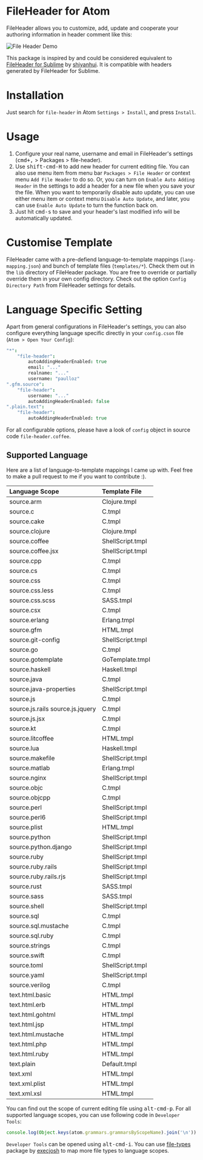 <!--
@Author: Guan Gui <guiguan>
@Date:   2016-01-21T00:47:29+11:00
@Email:  root@guiguan.net
@Last modified by:   guiguan
@Last modified time: 2016-05-13T14:19:48+10:00
-->
# FileHeader for Atom
FileHeader allows you to customize, add, update and cooperate your authoring information in header comment like this:

![File Header Demo](https://raw.githubusercontent.com/guiguan/file-header/master/demo.gif)

This package is inspired by and could be considered equivalent to [FileHeader for Sublime](https://github.com/shiyanhui/FileHeader) by [shiyanhui](https://github.com/shiyanhui). It is compatible with headers generated by FileHeader for Sublime.

# Installation
Just search for `file-header` in Atom `Settings > Install`, and press `Install`.

# Usage
1. Configure your real name, username and email in FileHeader's settings (<kbd>cmd+,</kbd> > Packages > file-header).
2. Use <kbd>shift-cmd-H</kbd> to add new header for current editing file. You can also use menu item from menu bar `Packages > File Header` or context menu `Add File Header` to do so. Or, you can turn on `Enable Auto Adding Header` in the settings to add a header for a new file when you save your the file. When you want to temporarily disable auto update, you can use either menu item or context menu `Disable Auto Update`, and later, you can use `Enable Auto Update` to turn the function back on.
3. Just hit <kbd>cmd-s</kbd> to save and your header's last modified info will be automatically updated.

# Customise Template
FileHeader came with a pre-defiend language-to-template mappings (`lang-mapping.json`) and bunch of template files (`templates/*`). Check them out in the `lib` directory of FileHeader package. You are free to override or partially override them in your own config directory. Check out the option `Config Directory Path` from FileHeader settings for details.

# Language Specific Setting
Apart from general configurations in FileHeader's settings, you can also configure everything language specific directly in your `config.cson` file (`Atom > Open Your Config`):

```CoffeeScript
"*":
    "file-header":
        autoAddingHeaderEnabled: true
        email: "..."
        realname: "..."
        username: "paulloz"
".gfm.source":
    "file-header":
        username: "..."
        autoAddingHeaderEnabled: false
".plain.text":
    "file-header":
        autoAddingHeaderEnabled: true
```

For all configurable options, please have a look of `config` object in source code `file-header.coffee`.

## Supported Language
Here are a list of language-to-template mappings I came up with. Feel free to make a pull request to me if you want to contribute :).

| Language Scope | Template File |
| :------------- | :------------ |
|source.arm|Clojure.tmpl|
|source.c|C.tmpl|
|source.cake|C.tmpl|
|source.clojure|Clojure.tmpl|
|source.coffee|ShellScript.tmpl|
|source.coffee.jsx|ShellScript.tmpl|
|source.cpp|C.tmpl|
|source.cs|C.tmpl|
|source.css|C.tmpl|
|source.css.less|C.tmpl|
|source.css.scss|SASS.tmpl|
|source.csx|C.tmpl|
|source.erlang|Erlang.tmpl|
|source.gfm|HTML.tmpl|
|source.git-config|ShellScript.tmpl|
|source.go|C.tmpl|
|source.gotemplate|GoTemplate.tmpl|
|source.haskell|Haskell.tmpl|
|source.java|C.tmpl|
|source.java-properties|ShellScript.tmpl|
|source.js|C.tmpl|
|source.js.rails source.js.jquery|C.tmpl|
|source.js.jsx|C.tmpl|
|source.kt|C.tmpl|
|source.litcoffee|HTML.tmpl|
|source.lua|Haskell.tmpl|
|source.makefile|ShellScript.tmpl|
|source.matlab|Erlang.tmpl|
|source.nginx|ShellScript.tmpl|
|source.objc|C.tmpl|
|source.objcpp|C.tmpl|
|source.perl|ShellScript.tmpl|
|source.perl6|ShellScript.tmpl|
|source.plist|HTML.tmpl|
|source.python|ShellScript.tmpl|
|source.python.django|ShellScript.tmpl|
|source.ruby|ShellScript.tmpl|
|source.ruby.rails|ShellScript.tmpl|
|source.ruby.rails.rjs|ShellScript.tmpl|
|source.rust|SASS.tmpl|
|source.sass|SASS.tmpl|
|source.shell|ShellScript.tmpl|
|source.sql|C.tmpl|
|source.sql.mustache|C.tmpl|
|source.sql.ruby|C.tmpl|
|source.strings|C.tmpl|
|source.swift|C.tmpl|
|source.toml|ShellScript.tmpl|
|source.yaml|ShellScript.tmpl|
|source.verilog|C.tmpl|
|text.html.basic|HTML.tmpl|
|text.html.erb|HTML.tmpl|
|text.html.gohtml|HTML.tmpl|
|text.html.jsp|HTML.tmpl|
|text.html.mustache|HTML.tmpl|
|text.html.php|HTML.tmpl|
|text.html.ruby|HTML.tmpl|
|text.plain|Default.tmpl|
|text.xml|HTML.tmpl|
|text.xml.plist|HTML.tmpl|
|text.xml.xsl|HTML.tmpl|

You can find out the scope of current editing file using <kbd>alt-cmd-p</kbd>. For all supported language scopes, you can use following code in `Developer Tools`:

```js
console.log(Object.keys(atom.grammars.grammarsByScopeName).join('\n'))
```

`Developer Tools` can be opened using <kbd>alt-cmd-i</kbd>. You can use  [file-types](https://atom.io/packages/file-types) package by [execjosh](https://github.com/execjosh) to map more file types to language scopes.

<!-- Piwik Image Tracker-->
<img src="http://piwik.guiguan.net/piwik.php?idsite=4&rec=1" style="border:0" alt="" />
<!-- End Piwik -->
